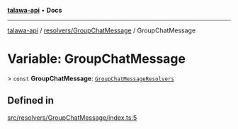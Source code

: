 [**talawa-api**](../../../README.md) • **Docs**

***

[talawa-api](../../../modules.md) / [resolvers/GroupChatMessage](../README.md) / GroupChatMessage

# Variable: GroupChatMessage

\> `const` **GroupChatMessage**: [`GroupChatMessageResolvers`](../../../types/generatedGraphQLTypes/type-aliases/GroupChatMessageResolvers.md)

## Defined in

[src/resolvers/GroupChatMessage/index.ts:5](https://github.com/PalisadoesFoundation/talawa-api/blob/f1c816bca43cc03a8c1bd303394e2550a50db017/src/resolvers/GroupChatMessage/index.ts#L5)
